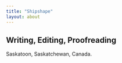 ```yaml
---
title: "Shipshape"
layout: about
---
```


## Writing, Editing, Proofreading

Saskatoon, Saskatchewan, Canada.
